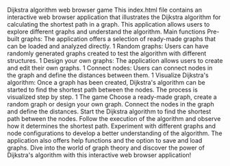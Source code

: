 
Dijkstra algorithm web browser game
This index.html file contains an interactive web browser application that illustrates the Dijkstra algorithm for calculating the shortest path in a graph. This application allows users to explore different graphs and understand the algorithm.
Main functions
Pre-built graphs: The application offers a selection of ready-made graphs that can be loaded and analyzed directly.
1
Random graphs: Users can have randomly generated graphs created to test the algorithm with different structures.
1
Design your own graphs: The application allows users to create and edit their own graphs.
1
Connect nodes: Users can connect nodes in the graph and define the distances between them.
1
Visualize Dijkstra's algorithm: Once a graph has been created, Dijkstra's algorithm can be started to find the shortest path between the nodes. The process is visualized step by step.
1
The game
Choose a ready-made graph, create a random graph or design your own graph.
Connect the nodes in the graph and define the distances.
Start the Dijkstra algorithm to find the shortest path between the nodes.
Follow the execution of the algorithm and observe how it determines the shortest path.
Experiment with different graphs and node configurations to develop a better understanding of the algorithm.
The application also offers help functions and the option to save and load graphs. Dive into the world of graph theory and discover the power of Dijkstra's algorithm with this interactive web browser application!
